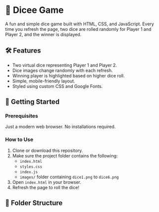 # 🎲 Dicee Game

A fun and simple dice game built with HTML, CSS, and JavaScript. Every time you refresh the page, two dice are rolled randomly for Player 1 and Player 2, and the winner is displayed.

## 🛠️ Features

- Two virtual dice representing Player 1 and Player 2.
- Dice images change randomly with each refresh.
- Winning player is highlighted based on higher dice roll.
- Simple, mobile-friendly layout.
- Styled using custom CSS and Google Fonts.

## 🚀 Getting Started

### Prerequisites

Just a modern web browser. No installations required.

### How to Use

1. Clone or download this repository.
2. Make sure the project folder contains the following:
   - `index.html`
   - `styles.css`
   - `index.js`
   - `images/` folder containing `dice1.png` to `dice6.png`
3. Open `index.html` in your browser.
4. Refresh the page to roll the dice!

## 📁 Folder Structure

